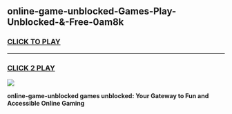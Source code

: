 
## online-game-unblocked-Games-Play-Unblocked-&-Free-0am8k
<h3>
<a href="https://premium76.site?title=online-game-unblocked&ref=24A">CLICK TO PLAY</a></h3>
<hr>

<h3>
<a href="https://premium76.site?title=online-game-unblocked&ref=24A">CLICK 2 PLAY</a>
  
</h3>

<a href="https://premium76.site?title=online-game-unblocked&ref=24A"><img src="https://clearcache.store/games.png"></a>


**online-game-unblocked games unblocked: Your Gateway to Fun and Accessible Online Gaming**
